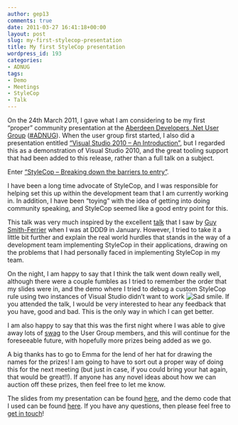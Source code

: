 ```yaml
---
author: gep13
comments: true
date: 2011-03-27 16:41:18+00:00
layout: post
slug: my-first-stylecop-presentation
title: My first StyleCop presentation
wordpress_id: 193
categories:
- ADNUG
tags:
- Demo
- Meetings
- StyleCop
- Talk
---
```


On the 24th March 2011, I gave what I am considering to be my first “proper” community presentation at the [Aberdeen Developers .Net User Group](http://www.aberdeendevelopers.co.uk/Home.aspx) ([#ADNUG](http://twitter.com/#search?q=%23ADNUG)). When the user group first started, I also did a presentation entitled [“Visual Studio 2010 – An Introduction”](http://www.aberdeendevelopers.co.uk/Meetings/Visual-Studio-2010---An-Introduction.aspx), but I regarded this as a demonstration of Visual Studio 2010, and the great tooling support that had been added to this release, rather than a full talk on a subject.

 

Enter [“StyleCop – Breaking down the barriers to entry”](http://www.aberdeendevelopers.co.uk/Meetings/StyleCop-Barriers-To-Entry.aspx).

 

I have been a long time advocate of StyleCop, and I was responsible for helping set this up within the development team that I am currently working in. In addition, I have been “toying” with the idea of getting into doing community speaking, and StyleCop seemed like a good entry point for this.

 

This talk was very much inspired by the excellent [talk](http://developerdeveloperdeveloper.com/ddd9/ViewSession.aspx?SessionID=525) that I saw by [Guy Smith-Ferrier](http://guysmithferrier.com/) when I was at DDD9 in January. However, I tried to take it a little bit further and explain the real world hurdles that stands in the way of a development team implementing StyleCop in their applications, drawing on the problems that I had personally faced in implementing StyleCop in my team.

 

On the night, I am happy to say that I think the talk went down really well, although there were a couple fumbles as I tried to remember the order that my slides were in, and the demo where I tried to debug a custom StyleCop rule using two instances of Visual Studio didn’t want to work ![Sad smile](http://www.gep13.co.uk/blog/wp-content/uploads/2011/03/wlEmoticon-sadsmile.png). If you attended the talk, I would be very interested to hear any feedback that you have, good and bad. This is the only way in which I can get better.

 

I am also happy to say that this was the first night where I was able to give away lots of [swag](http://www.gep13.co.uk/blog/?p=107) to the User Group members, and this will continue for the foreseeable future, with hopefully more prizes being added as we go.

 

A big thanks has to go to Emma for the lend of her hat for drawing the names for the prizes! I am going to have to sort out a proper way of doing this for the next meeting (but just in case, if you could bring your hat again, that would be great!!). If anyone has any novel ideas about how we can auction off these prizes, then feel free to let me know.

 

The slides from my presentation can be found [here](http://www.gep13.co.uk/blog/wp-content/uploads/2011/03/StyleCop-Breaking-down-the-barriers-to-entry.pdf), and the demo code that I used can be found [here](http://www.gep13.co.uk/blog/wp-content/uploads/2011/03/StyleCop-Breaking-down-the-barriers-to-entry-Demos.zip). If you have any questions, then please feel free to [get in touch](http://www.gep13.co.uk/blog/?page_id=38)!

